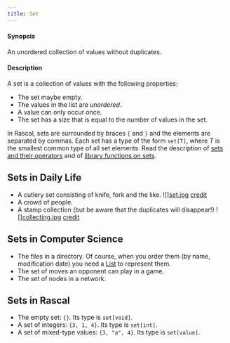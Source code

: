 ```yaml
---
title: Set
---
```


#### Synopsis

An unordered collection of values without duplicates.

#### Description

A set is a collection of values with the following properties:

*  The set maybe empty.
*  The values in the list are _unordered_.
*  A value can only occur once.
*  The set has a size that is equal to the number of values in the set.

In Rascal, sets are surrounded by braces `{` and `}` and the elements are separated by commas.
Each set has a type of the form `set[T]`, where _T_ is the smallest common type of all set elements.
Read the description of [sets and their operators](../../Rascal/Expressions/Values/Set/)
and of [library functions on sets](../../Library/Set.md/).

## Sets in Daily Life

*  A cutlery set consisting of knife, fork and the like.
   ![][set.jpg](/assets/Rascalopedia/Set/cutlery-set.jpg)
   [credit](http://www.ikea.com/gb/en/catalog/products/50087185/)
*  A crowd of people.
*  A stamp collection (but be aware that the duplicates will disappear!)
   ![][collecting.jpg](/assets/Rascalopedia/Set/stamp-collecting.jpg)
   [credit](http://www.life123.com/hobbies/antiques-collectibles/stamps/stamp-collecting-2.shtml)

## Sets in Computer Science

*  The files in a directory. Of course, when you order them (by name, modification date) you need a [List](../../Rascalopedia/List) to represent them.
*  The set of moves an opponent can play in a game.
*  The set of nodes in a network.

## Sets in Rascal

*  The empty set: `{}`. Its type is `set[void]`.
*  A set of integers: `{3, 1, 4}`. Its type is `set[int]`.
*  A set of mixed-type values: `{3, "a", 4}`. Its type is `set[value]`.

